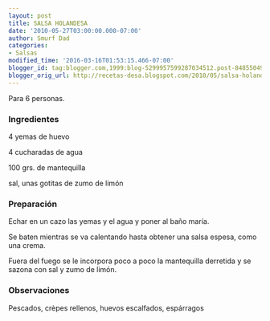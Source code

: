 ```yaml
---
layout: post
title: SALSA HOLANDESA
date: '2010-05-27T03:00:00.000-07:00'
author: Smurf Dad
categories:
- Salsas
modified_time: '2016-03-16T01:53:15.466-07:00'
blogger_id: tag:blogger.com,1999:blog-5299957599287034512.post-8485504901432596090
blogger_orig_url: http://recetas-desa.blogspot.com/2010/05/salsa-holandesa.html
---
```


Para 6 personas.

<h3>Ingredientes</h3>


4 yemas de huevo

4 cucharadas de agua

100 grs. de mantequilla

sal, unas gotitas de zumo de lim&oacute;n

<h3>Preparaci&oacute;n</h3>


Echar en un cazo las yemas y el agua y poner al ba&ntilde;o mar&iacute;a.

Se baten mientras se va calentando hasta obtener una salsa espesa, como una crema.

Fuera del fuego se le incorpora poco a poco la mantequilla derretida y se sazona con sal y zumo de lim&oacute;n.

<h3>Observaciones</h3>


Pescados, cr&egrave;pes rellenos, huevos escalfados, esp&aacute;rragos

